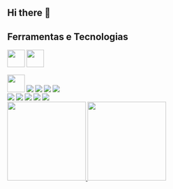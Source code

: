 ## Hi there 👋

<!--
**LarissadaSilvaSantana/LarissadaSilvaSantana** is a ✨ _special_ ✨ repository because its `README.md` (this file) appears on your GitHub profile.

Here are some ideas to get you started:

- 🔭 I’m currently working on ...
- 🌱 I’m currently learning ...
- 👯 I’m looking to collaborate on ...
- 🤔 I’m looking for help with ...
- 💬 Ask me about ...
- 📫 How to reach me: ...
- 😄 Pronouns: ...
- ⚡ Fun fact: ...
-->

## Ferramentas e Tecnologias

<img loading="lazy" src="https://cdn.jsdelivr.net/gh/devicons/devicon/icons/git/git-original.svg" width="40" height="40"/> <img loading="lazy" src="https://cdn.jsdelivr.net/gh/devicons/devicon@latest/icons/html5/html5-original.svg" width="40" height="40"/>

<img loading="lazy" src="https://cdn.jsdelivr.net/gh/devicons/devicon@latest/icons/html5/html5-original.svg" width="40" height="40"/>
          
<img src="https://cdn.jsdelivr.net/gh/devicons/devicon@latest/icons/css3/css3-original.svg" />

<img src="https://cdn.jsdelivr.net/gh/devicons/devicon@latest/icons/javascript/javascript-original.svg" />
          
<img src="https://cdn.jsdelivr.net/gh/devicons/devicon@latest/icons/java/java-original.svg" />

<img src="https://cdn.jsdelivr.net/gh/devicons/devicon@latest/icons/postgresql/postgresql-original.svg" />
          


<div>
<a href="https://www.youtube.com/seu-canal-youtube-aqui" target="_blank"><img loading="lazy" src="https://img.shields.io/badge/YouTube-FF0000?style=for-the-badge&logo=youtube&logoColor=white" target="_blank"></a>
<a href="https://instagram.com/seu-usuário-instagram-aqui" target="_blank"><img loading="lazy" src="https://img.shields.io/badge/-Instagram-%23E4405F?style=for-the-badge&logo=instagram&logoColor=white" target="_blank"></a>
<a href="https://www.twitch.tv/seu-usuário-aqui" target="_blank"><img loading="lazy" src="https://img.shields.io/badge/Twitch-9146FF?style=for-the-badge&logo=twitch&logoColor=white" target="_blank"></a>
<a href = "larissadasilva043@gmail.com"><img loading="lazy" src="https://img.shields.io/badge/Gmail-D14836?style=for-the-badge&logo=gmail&logoColor=white" target="_blank"></a>
<a href="https://www.linkedin.com/in/seu-usuário-linkedln-aqui" target="_blank"><img loading="lazy" src="https://img.shields.io/badge/-LinkedIn-%230077B5?style=for-the-badge&logo=linkedin&logoColor=white" target="_blank"></a>   
</div>


<div>
<a href="https://github.com/seu-usuário-aqui">
<img loading="lazy" height="180em" src="https://github-readme-stats.vercel.app/api/top-langs/?username=LarissadaSilvaSantana&layout=compact&langs_count=7&theme=dracula"/>
<img loading="lazy" height="180em" src="https://github-readme-stats.vercel.app/api?username=LarissadaSilvaSantana&show_icons=true&theme=dracula&include_all_commits=true&count_private=true"/>
</div>
